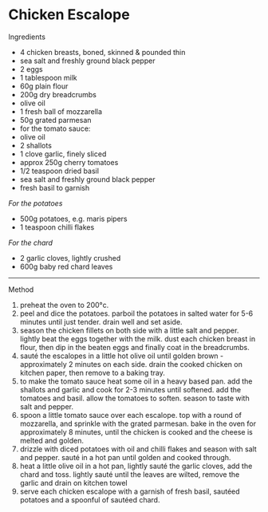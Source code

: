 # Chicken Escalope

Ingredients

-   4 chicken breasts, boned, skinned & pounded thin
-   sea salt and freshly ground black pepper
-   2 eggs
-   1 tablespoon milk
-   60g plain flour
-   200g dry breadcrumbs
-   olive oil
-   1 fresh ball of mozzarella
-   50g grated parmesan
-   for the tomato sauce:
-   olive oil
-   2 shallots
-   1 clove garlic, finely sliced
-   approx 250g cherry tomatoes
-   1/2 teaspoon dried basil
-   sea salt and freshly ground black pepper
-   fresh basil to garnish

*For the potatoes*

-   500g potatoes, e.g. maris pipers
-   1 teaspoon chilli flakes

*For the chard*

-   2 garlic cloves, lightly crushed
-   600g baby red chard leaves

--------------------------------------------------------------------------------

Method

1.  preheat the oven to 200°c.
2.  peel and dice the potatoes. parboil the potatoes in salted water for 5-6
    minutes until just tender. drain well and set aside.
3.  season the chicken fillets on both side with a little salt and pepper.
    lightly beat the eggs together with the milk. dust each chicken breast in
    flour, then dip in the beaten eggs and finally coat in the breadcrumbs.
4.  sauté the escalopes in a little hot olive oil until golden brown -
    approximately 2 minutes on each side. drain the cooked chicken on kitchen
    paper, then remove to a baking tray.
5.  to make the tomato sauce heat some oil in a heavy based pan. add the
    shallots and garlic and cook for 2-3 minutes until softened. add the
    tomatoes and basil. allow the tomatoes to soften. season to taste with salt
    and pepper.
6.  spoon a little tomato sauce over each escalope. top with a round of
    mozzarella, and sprinkle with the grated parmesan. bake in the oven for
    approximately 8 minutes, until the chicken is cooked and the cheese is
    melted and golden.
7.  drizzle with diced potatoes with oil and chilli flakes and season with salt
    and pepper. sauté in a hot pan until golden and cooked through.
8.  heat a little olive oil in a hot pan, lightly sauté the garlic cloves, add
    the chard and toss. lightly sauté until the leaves are wilted, remove the
    garlic and drain on kitchen towel
9.  serve each chicken escalope with a garnish of fresh basil, sautéed potatoes
    and a spoonful of sautéed chard.
